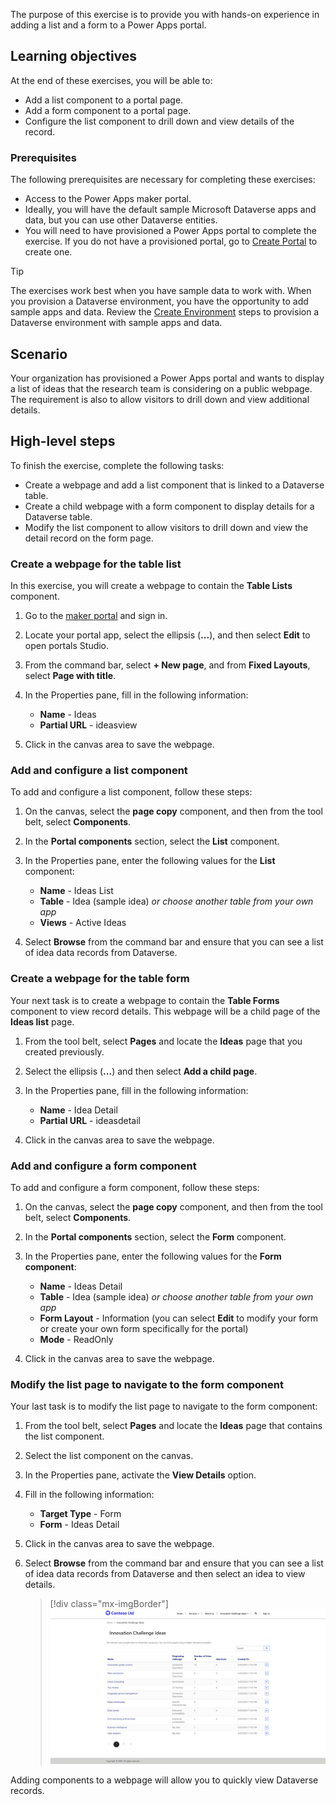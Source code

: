 The purpose of this exercise is to provide you with hands-on experience in adding a list and a form to a Power Apps portal.

## Learning objectives

At the end of these exercises, you will be able to:

- Add a list component to a portal page.
- Add a form component to a portal page.
- Configure the list component to drill down and view details of the record.

### Prerequisites

The following prerequisites are necessary for completing these exercises:

- Access to the Power Apps maker portal.
- Ideally, you will have the default sample Microsoft Dataverse apps and data, but you can use other Dataverse entities.
- You will need to have provisioned a Power Apps portal to complete the exercise. If you do not have a provisioned portal, go to [Create Portal](/powerapps/maker/portals/create-portal/?azure-portal=true) to create one.

> [!TIP]
> The exercises work best when you have sample data to work with. When you provision a Dataverse environment, you have the opportunity to add sample apps and data.  Review the [Create Environment](/power-platform/admin/create-environment.md?azure-portal=true#create-an-environment-with-a-database) steps to provision a Dataverse environment with sample apps and data.

## Scenario

Your organization has provisioned a Power Apps portal and wants to display a list of ideas that the research team is considering on a public webpage. The requirement is also to allow visitors to drill down and view additional details.

## High-level steps

To finish the exercise, complete the following tasks:

- Create a webpage and add a list component that is linked to a Dataverse table.
- Create a child webpage with a form component to display details for a Dataverse table.
- Modify the list component to allow visitors to drill down and view the detail record on the form page.


### Create a webpage for the table list

In this exercise, you will create a webpage to contain the **Table Lists** component.

1. Go to the [maker portal](https://make.powerapps.com/?azure-portal=true) and sign in.  
1. Locate your portal app, select the ellipsis (**...**), and then select **Edit** to open portals Studio.
1. From the command bar, select **+ New page**, and from **Fixed Layouts**, select **Page with title**.
1. In the Properties pane, fill in the following information:

	- **Name** - Ideas
	- **Partial URL** - ideasview
	
1. Click in the canvas area to save the webpage.

### Add and configure a list component 

To add and configure a list component, follow these steps:

1. On the canvas, select the **page copy** component, and then from the tool belt, select **Components**.
1. In the **Portal components** section, select the **List** component.
1. In the Properties pane, enter the following values for the **List** component:

	- **Name** - Ideas List
	- **Table** - Idea (sample idea) *or choose another table from your own app*
	- **Views** - Active Ideas

1. Select **Browse** from the command bar and ensure that you can see a list of idea data records from Dataverse.

### Create a webpage for the table form

Your next task is to create a webpage to contain the **Table Forms** component to view record details. This webpage will be a child page of the **Ideas list** page.

1. From the tool belt, select **Pages** and locate the **Ideas** page that you created previously.
1. Select the ellipsis (**...**) and then select **Add a child page**.
1. In the Properties pane, fill in the following information:

	- **Name** - Idea Detail
	- **Partial URL** - ideasdetail
	
1. Click in the canvas area to save the webpage.

### Add and configure a form component

To add and configure a form component, follow these steps:

1. On the canvas, select the **page copy** component, and then from the tool belt, select **Components**.
1. In the **Portal components** section, select the **Form** component.
1. In the Properties pane, enter the following values for the **Form component**:

	- **Name** - Ideas Detail
	- **Table** - Idea (sample idea) *or choose another table from your own app*
	- **Form Layout** - Information (you can select **Edit** to modify your form or create your own form specifically for the portal)
	- **Mode** - ReadOnly

1. Click in the canvas area to save the webpage.

### Modify the list page to navigate to the form component

Your last task is to modify the list page to navigate to the form component:

1. From the tool belt, select **Pages** and locate the **Ideas** page that contains the list component.
1. Select the list component on the canvas.
1. In the Properties pane, activate the **View Details** option.
1. Fill in the following information: 

	- **Target Type** - Form
	- **Form** - Ideas Detail

1. Click in the canvas area to save the webpage.
1. Select **Browse** from the command bar and ensure that you can see a list of idea data records from Dataverse and then select an idea to view details.

    > [!div class="mx-imgBorder"]
    > [![Screenshot of the list of idea data records.](../media/4-entity-list-exercise-ss.png)](../media/4-entity-list-exercise-ss.png#lightbox)

Adding components to a webpage will allow you to quickly view Dataverse records.